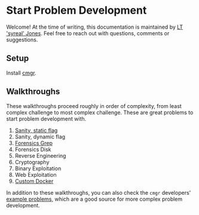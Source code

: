 # Start Problem Development

Welcome! At the time of writing, this documentation is maintained by [LT
'syreal' Jones](https://pages.syreal.cc/portfolio/business-card). Feel free to
reach out with questions, comments or suggestions.



## Setup

Install [cmgr](https://github.com/ArmyCyberInstitute/cmgr#quickstart).



## Walkthroughs

These walkthroughs proceed roughly in order of complexity, from least complex
challenge to most complex challenge. These are great problems to start problem
development with.

1. [Sanity, static flag](/example-problems/sanity-static-flag/)
2. Sanity, dynamic flag
3. [Forensics Grep](/example-problems/forensics-grep/)
4. Forensics Disk
5. Reverse Engineering
6. Cryptography
7. Binary Exploitation
8. Web Exploitation
9. [Custom Docker](/example-problems/custom-ssh/)

In addition to these walkthroughs, you can also check the `cmgr` developers'
[example problems,](https://github.com/ArmyCyberInstitute/cmgr/tree/master/examples)
which are a good source for more complex problem development.

